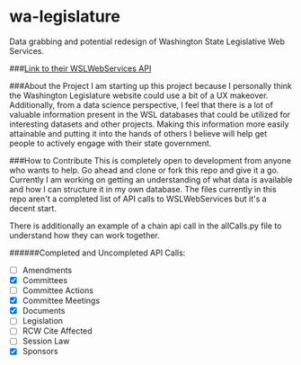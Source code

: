 # wa-legislature
Data grabbing and potential redesign of Washington State Legislative Web Services.

###[Link to their WSLWebServices API](http://wslwebservices.leg.wa.gov/#Table1)

###About the Project
I am starting up this project because I personally think the Washington Legislature website could use a bit of a UX makeover.
Additionally, from a data science perspective, I feel that there is a lot of valuable information present in the WSL databases that
could be utilized for interesting datasets and other projects. Making this information more easily attainable and putting it into the
hands of others I believe will help get people to actively engage with their state government.

###How to Contribute
This is completely open to development from anyone who wants to help. Go ahead and clone or fork this repo and give it a go.
Currently I am working on getting an understanding of what data is available and how I can structure it in my own database.
The files currently in this repo aren't a completed list of API calls to WSLWebServices but it's a decent start.

There is additionally an example of a chain api call in the allCalls.py file to understand how they can work together.

######Completed and Uncompleted API Calls:
- [ ] Amendments
- [x] Committees
- [ ] Committee Actions
- [x] Committee Meetings
- [x] Documents
- [ ] Legislation
- [ ] RCW Cite Affected
- [ ] Session Law
- [x] Sponsors
